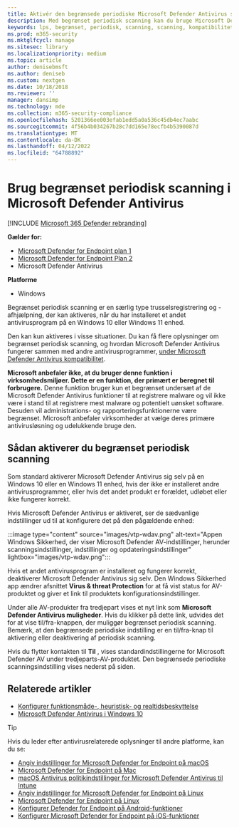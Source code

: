 ```yaml
---
title: Aktivér den begrænsede periodiske Microsoft Defender Antivirus scanningsfunktion
description: Med begrænset periodisk scanning kan du bruge Microsoft Defender Antivirus ud over dine andre installerede AV-udbydere
keywords: lps, begrænset, periodisk, scanning, scanning, kompatibilitet, tredjepart, anden av, deaktiver
ms.prod: m365-security
ms.mktglfcycl: manage
ms.sitesec: library
ms.localizationpriority: medium
ms.topic: article
author: denisebmsft
ms.author: deniseb
ms.custom: nextgen
ms.date: 10/18/2018
ms.reviewer: ''
manager: dansimp
ms.technology: mde
ms.collection: m365-security-compliance
ms.openlocfilehash: 5201366ee003efab1edd5a0a536c45db4ec7aabc
ms.sourcegitcommit: 4f56b4b034267b28c7dd165e78ecfb4b5390087d
ms.translationtype: MT
ms.contentlocale: da-DK
ms.lasthandoff: 04/12/2022
ms.locfileid: "64788892"
---
```

# <a name="use-limited-periodic-scanning-in-microsoft-defender-antivirus"></a>Brug begrænset periodisk scanning i Microsoft Defender Antivirus

[!INCLUDE [Microsoft 365 Defender rebranding](../../includes/microsoft-defender.md)]


**Gælder for:**

- [Microsoft Defender for Endpoint plan 1](https://go.microsoft.com/fwlink/p/?linkid=2154037)
- [Microsoft Defender for Endpoint Plan 2](https://go.microsoft.com/fwlink/p/?linkid=2154037)
- Microsoft Defender Antivirus

**Platforme**
- Windows

Begrænset periodisk scanning er en særlig type trusselsregistrering og -afhjælpning, der kan aktiveres, når du har installeret et andet antivirusprogram på en Windows 10 eller Windows 11 enhed.

Den kan kun aktiveres i visse situationer. Du kan få flere oplysninger om begrænset periodisk scanning, og hvordan Microsoft Defender Antivirus fungerer sammen med andre antivirusprogrammer, [under Microsoft Defender Antivirus kompatibilitet](microsoft-defender-antivirus-compatibility.md).

**Microsoft anbefaler ikke, at du bruger denne funktion i virksomhedsmiljøer. Dette er en funktion, der primært er beregnet til forbrugere.** Denne funktion bruger kun et begrænset undersæt af de Microsoft Defender Antivirus funktioner til at registrere malware og vil ikke være i stand til at registrere mest malware og potentielt uønsket software. Desuden vil administrations- og rapporteringsfunktionerne være begrænset. Microsoft anbefaler virksomheder at vælge deres primære antivirusløsning og udelukkende bruge den.

## <a name="how-to-enable-limited-periodic-scanning"></a>Sådan aktiverer du begrænset periodisk scanning

Som standard aktiverer Microsoft Defender Antivirus sig selv på en Windows 10 eller en Windows 11 enhed, hvis der ikke er installeret andre antivirusprogrammer, eller hvis det andet produkt er forældet, udløbet eller ikke fungerer korrekt.

Hvis Microsoft Defender Antivirus er aktiveret, ser de sædvanlige indstillinger ud til at konfigurere det på den pågældende enhed:

:::image type="content" source="images/vtp-wdav.png" alt-text="Appen Windows Sikkerhed, der viser Microsoft Defender AV-indstillinger, herunder scanningsindstillinger, indstillinger og opdateringsindstillinger" lightbox="images/vtp-wdav.png":::

Hvis et andet antivirusprogram er installeret og fungerer korrekt, deaktiverer Microsoft Defender Antivirus sig selv. Den Windows Sikkerhed app ændrer afsnittet **Virus & threat Protection** for at få vist status for AV-produktet og giver et link til produktets konfigurationsindstillinger.

Under alle AV-produkter fra tredjepart vises et nyt link som **Microsoft Defender Antivirus muligheder**. Hvis du klikker på dette link, udvides det for at vise til/fra-knappen, der muliggør begrænset periodisk scanning. Bemærk, at den begrænsede periodiske indstilling er en til/fra-knap til aktivering eller deaktivering af periodisk scanning. 

Hvis du flytter kontakten til **Til** , vises standardindstillingerne for Microsoft Defender AV under tredjeparts-AV-produktet. Den begrænsede periodiske scanningsindstilling vises nederst på siden.

## <a name="related-articles"></a>Relaterede artikler

- [Konfigurer funktionsmåde-, heuristisk- og realtidsbeskyttelse](configure-protection-features-microsoft-defender-antivirus.md)
- [Microsoft Defender Antivirus i Windows 10](microsoft-defender-antivirus-in-windows-10.md)

> [!TIP]
> Hvis du leder efter antivirusrelaterede oplysninger til andre platforme, kan du se:
> - [Angiv indstillinger for Microsoft Defender for Endpoint på macOS](mac-preferences.md)
> - [Microsoft Defender for Endpoint på Mac](microsoft-defender-endpoint-mac.md)
> - [macOS Antivirus politikindstillinger for Microsoft Defender Antivirus til Intune](/mem/intune/protect/antivirus-microsoft-defender-settings-macos)
> - [Angiv indstillinger for Microsoft Defender for Endpoint på Linux](linux-preferences.md)
> - [Microsoft Defender for Endpoint på Linux](microsoft-defender-endpoint-linux.md)
> - [Konfigurer Defender for Endpoint på Android-funktioner](android-configure.md)
> - [Konfigurer Microsoft Defender for Endpoint på iOS-funktioner](ios-configure-features.md)